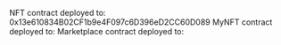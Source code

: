 NFT contract deployed to: 0x13e610834B02CF1b9e4F097c6D396eD2CC60D089
MyNFT contract deployed to:
Marketplace contract deployed to:
